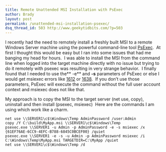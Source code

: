 ```yaml
---
title: Remote Unattended MSI Installation with PsExec
author: Brady
layout: post
permalink: /unattended-msi-installation-psexec/
dsq_thread_id: 503 http://www.geekytidbits.com/?p=503
---
```


I recently had the need to remotely install a freshly built MSI to a remote Windows Server machine using the powerful command-line tool <a href="http://technet.microsoft.com/en-us/sysinternals/bb897553" target="_blank">PsExec</a>.  At first I thought this would be easy but I ran into some issues that had me banging my head for hours.  I was able to install the MSI from the command line when logged into the target machine directly with no issue but trying to do it remotely with psexec was resulting in very strange behavior.  I finally found that I needed to use the** -e** and **-s** parameters of PsExec or else I would get msiexec errors like <a href="http://support.microsoft.com/kb/229683" target="_blank">1612</a> or <a href="http://support.microsoft.com/kb/229683" target="_blank">1638</a>.  If you don&#8217;t use those parameters, PsExec will execute the command without the full user account context and msiexec does not like that.

My approach is to copy the MSI to the target server (net use, copy), uninstall and then install (psexec, msiexec)  Here are the commands I am using which work like a charm.

```shell
net use \\SERVER1\c$\Windows\Temp AdminPassword /user:Admin
copy /Y C:\build\MyApp.msi \\SERVER1\c$\Windows\Temp
psexec.exe \\SERVER1 -u Admin -p AdminPassword -e -s msiexec /x {61EF76AE-6CC9-4EFC-B788-6845C0BCEF00} /quiet
psexec.exe \\SERVER1 -e -s -u Admin -p AdminPassword msiexec /i C:\Windows\Temp\MyApp.msi TARGETDIR=C:\MyApp /quiet
net use \\SERVER1\c$\Windows\Temp /d
```

